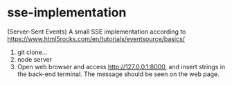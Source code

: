 # sse-implementation
(Server-Sent Events)
A small SSE implementation according to https://www.html5rocks.com/en/tutorials/eventsource/basics/

1. git clone...
2. node server
3. Open web browser and access http://127.0.0.1:8000, and insert strings in the back-end terminal. The message should be seen on the web page.
